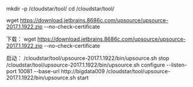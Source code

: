 mkdir -p /cloudstar/tool/
cd /cloudstar/tool/

wget https://download.jetbrains.8686c.com/upsource/upsource-2017.1.1922.zip --no-check-certificate

下载：
wget https://download.jetbrains.8686c.com/upsource/upsource-2017.1.1922.zip --no-check-certificate


启动：
/cloudstar/tool/upsource-2017.1.1922/bin/upsource.sh stop
/cloudstar/tool/upsource-2017.1.1922/bin/upsource.sh configure --listen-port 10081 --base-url http://bigdata009
/cloudstar/tool/upsource-2017.1.1922/bin/upsource.sh start

